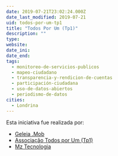 ```yaml
---
date: 2019-07-21T23:02:24.000Z
date_last_modified: 2019-07-21
uid: todos-por-um-tp1
title: "Todos Por Um (Tp1)"
description: ""
type: 
website: 
date_ini: 
date_end: 
tags:
  - monitoreo-de-servicios-publicos
  - mapeo-ciudadano
  - transparencia-y-rendicion-de-cuentas
  - participación-ciudadana
  - uso-de-datos-abiertos
  - periodismo-de-datos
cities: 
  - Londrina
---
```


Esta iniciativa fue realizada por:

- [Geleia .Mob](/i/geleia-mob.html)
- [Associação Todos por Um (Tp1)](/i/associacão-todos-por-um-tp1.html)
- [Mz Tecnologia](/i/mz-tecnologia.html)
